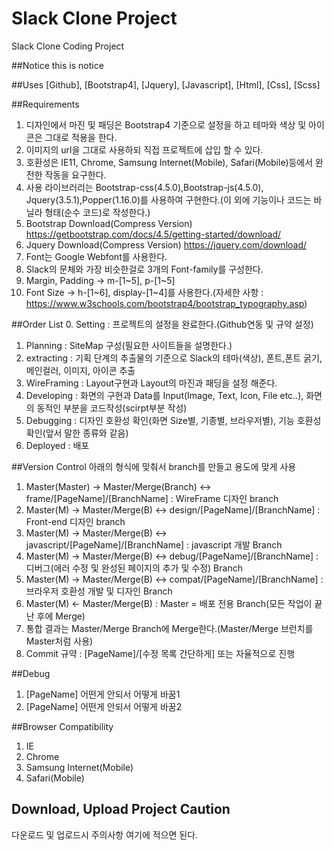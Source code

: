 # Slack Clone Project
Slack Clone Coding Project

##Notice
this is notice

##Uses
[Github], [Bootstrap4], [Jquery], [Javascript], [Html], [Css], [Scss]

##Requirements
1. 디자인에서 마진 및 패딩은 Bootstrap4 기준으로 설정을 하고 테마와 색상 및 아이콘은 그대로 적용을 한다.
2. 이미지의 url을 그대로 사용하되 직접 프로젝트에 삽입 할 수 있다.
3. 호환성은 IE11, Chrome, Samsung Internet(Mobile), Safari(Mobile)등에서 완전한 작동을 요구한다.
4. 사용 라이브러리는 Bootstrap-css(4.5.0),Bootstrap-js(4.5.0), Jquery(3.5.1),Popper(1.16.0)를 사용하여 구현한다.(이 외에 기능이나 코드는 바닐라 형태(순수 코드)로 작성한다.)
5. Bootstrap Download(Compress Version) https://getbootstrap.com/docs/4.5/getting-started/download/
6. Jquery Download(Compress Version) https://jquery.com/download/
7. Font는 Google Webfont를 사용한다.
8. Slack의 문체와 가장 비슷한걸로 3개의 Font-family를 구성한다.
9. Margin, Padding -> m-[1~5], p-[1~5]
10. Font Size -> h-[1~6], display-[1~4]를 사용한다.(자세한 사항 : https://www.w3schools.com/bootstrap4/bootstrap_typography.asp)

##Order List
0. Setting : 프로젝트의 설정을 완료한다.(Github연동 및 규약 설정)
1. Planning : SiteMap 구성(필요한 사이트들을 설명한다.)
2. extracting : 기획 단계의 추출물의 기준으로 Slack의 테마(색상), 폰트,폰트 굵기, 메인컬러, 이미지, 아이콘 추출
3. WireFraming : Layout구현과 Layout의 마진과 패딩을 설정 해준다.
4. Developing : 화면의 구현과 Data를 Input(Image, Text, Icon, File etc..), 화면의 동적인 부분을 코드작성(scirpt부분 작성)
5. Debugging : 디자인 호환성 확인(화면 Size별, 기종별, 브라우저별), 기능 호환성 확인(앞서 말한 종류와 같음)
6. Deployed : 배포

##Version Control
아래의 형식에 맞춰서 branch를 만들고 용도에 맞게 사용
1. Master(Master) -> Master/Merge(Branch) <-> frame/[PageName]/[BranchName] : WireFrame 디자인 branch
2. Master(M) -> Master/Merge(B) <-> design/[PageName]/[BranchName] : Front-end 디자인 branch
3. Master(M) -> Master/Merge(B) <-> javascript/[PageName]/[BranchName] : javascript 개발 Branch
4. Master(M) -> Master/Merge(B) <-> debug/[PageName]/[BranchName] : 디버그(에러 수정 및 완성된 페이지의 추가 및 수정) Branch
5. Master(M) -> Master/Merge(B) <-> compat/[PageName]/[BranchName] : 브라우저 호환성 개발 및 디자인 Branch
6. Master(M) <- Master/Merge(B) : Master = 배포 전용 Branch(모든 작업이 끝난 후에 Merge)
7. 통합 결과는 Master/Merge Branch에 Merge한다.(Master/Merge 브런치를 Master처럼 사용)
8. Commit 규약 : [PageName]/[수정 목록 간단하게] 또는 자율적으로 진행

##Debug
1. [PageName] 어떤게 안되서 어떻게 바꿈1
1. [PageName] 어떤게 안되서 어떻게 바꿈2

##Browser Compatibility
1. IE
2. Chrome
3. Samsung Internet(Mobile)
4. Safari(Mobile)

## Download, Upload Project Caution
다운로드 및 업로드시 주의사항 여기에 적으면 된다.
